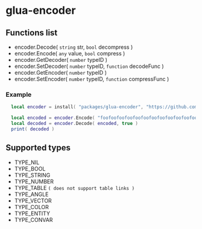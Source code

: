 # glua-encoder

## Functions list
- encoder.Decode( `string` str, `bool` decompress )
- encoder.Encode( `any` value, `bool` compress )
- encoder.GetDecoder( `number` typeID )
- encoder.SetDecoder( `number` typeID, `function` decodeFunc )
- encoder.GetEncoder( `number` typeID )
- encoder.SetEncoder( `number` typeID, `function` compressFunc )

### Example
```lua
  local encoder = install( "packages/glua-encoder", "https://github.com/Pika-Software/glua-encoder" )

  local encoded = encoder.Encode( "foofoofoofoofoofoofoofoofoofoofoofoofoofoofoofoofoofoofoofoofoofoo", true )
  local decoded = encoder.Decode( encoded, true )
  print( decoded )

```

## Supported types
- TYPE_NIL
- TYPE_BOOL
- TYPE_STRING
- TYPE_NUMBER
- TYPE_TABLE `( does not support table links )`
- TYPE_ANGLE
- TYPE_VECTOR
- TYPE_COLOR
- TYPE_ENTITY
- TYPE_CONVAR
